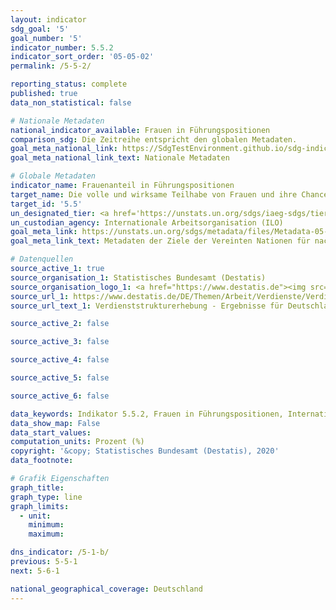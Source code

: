 ```yaml
---
layout: indicator
sdg_goal: '5'
goal_number: '5'
indicator_number: 5.5.2
indicator_sort_order: '05-05-02'
permalink: /5-5-2/

reporting_status: complete
published: true
data_non_statistical: false

# Nationale Metadaten
national_indicator_available: Frauen in Führungspositionen
comparison_sdg: Die Zeitreihe entspricht den globalen Metadaten.
goal_meta_national_link: https://SdgTestEnvironment.github.io/sdg-indicators/public/MetaDe/5.5.2.pdf
goal_meta_national_link_text: Nationale Metadaten

# Globale Metadaten
indicator_name: Frauenanteil in Führungspositionen
target_name: Die volle und wirksame Teilhabe von Frauen und ihre Chancengleichheit bei der Übernahme von Führungsrollen auf allen Ebenen der Entscheidungsfindung im politischen, wirtschaftlichen und öffentlichen Leben sicherstellen
target_id: '5.5'
un_designated_tier: <a href='https://unstats.un.org/sdgs/iaeg-sdgs/tier-classification/' title='Klicken Sie hier um weitere Informationen zur UN-Tier-Klassifikation zu erhalten.'>Tier I</a>
un_custodian_agency: Internationale Arbeitsorganisation (ILO)
goal_meta_link: https://unstats.un.org/sdgs/metadata/files/Metadata-05-05-02.pdf
goal_meta_link_text: Metadaten der Ziele der Vereinten Nationen für nachhaltige Entwicklung

# Datenquellen
source_active_1: true
source_organisation_1: Statistisches Bundesamt (Destatis)
source_organisation_logo_1: <a href="https://www.destatis.de"><img src="https://g205sdgs.github.io/sdg-indicators/public/OrgImgDe/destatis.png" alt="Logo destatis" style="height:60px; width:148px"/></a>
source_url_1: https://www.destatis.de/DE/Themen/Arbeit/Verdienste/Verdienste-Verdienstunterschiede/_inhalt.html#sprg233158
source_url_text_1: Verdienststrukturerhebung - Ergebnisse für Deutschland – Fachserie 16, Heft 1

source_active_2: false

source_active_3: false

source_active_4: false

source_active_5: false

source_active_6: false

data_keywords: Indikator 5.5.2, Frauen in Führungspositionen, Internationale Arbeitsorganisation (ILO)
data_show_map: False
data_start_values: 
computation_units: Prozent (%)
copyright: '&copy; Statistisches Bundesamt (Destatis), 2020'
data_footnote: 

# Grafik Eigenschaften
graph_title: 
graph_type: line
graph_limits: 
  - unit: 
    minimum: 
    maximum: 

dns_indicator: /5-1-b/
previous: 5-5-1
next: 5-6-1

national_geographical_coverage: Deutschland
---
```


<span></span>